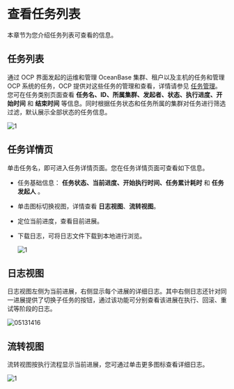 # 查看任务列表

本章节为您介绍任务列表可查看的信息。

## 任务列表

通过 OCP 界面发起的运维和管理 OceanBase 集群、租户以及主机的任务和管理 OCP 系统的任务，OCP 提供对这些任务的管理和查看，详情请参见 [任务管理](../../10.using-system-management/13.task-management.md)。您可在任务类别页面查看 **任务名、ID、所属集群、发起者、状态、执行进度、开始时间** 和 **结束时间** 等信息。同时根据任务状态和任务所属的集群对任务进行筛选过滤，默认展示全部状态的任务信息。

![1](https://help-static-aliyun-doc.aliyuncs.com/assets/img/zh-CN/9372730261/p268954.png)

## 任务详情页

单击任务名，即可进入任务详情页面。您在任务详情页面可查看如下信息。

* 任务基础信息： **任务状态、当前进度、开始执行时间、任务累计耗时** 和 **任务发起人** 。

* 单击图标切换视图，详情查看 **日志视图**、**流转视图**。

* 定位当前进度，查看目前进展。

* 下载日志，可将日志文件下载到本地进行浏览。

  ![1](https://help-static-aliyun-doc.aliyuncs.com/assets/img/zh-CN/9372730261/p268960.png)

## 日志视图

日志视图左侧为当前进展，右侧显示每个进展的详细日志。其中右侧日志还针对同一进展提供了切换子任务的按钮，通过该功能可分别查看该进展在执行、回滚、重试等阶段的日志。

![05131416](https://help-static-aliyun-doc.aliyuncs.com/assets/img/zh-CN/2834090261/p273320.png)

## 流转视图

流转视图按执行流程显示当前进展，您可通过单击更多图标查看详细日志。

![1](https://help-static-aliyun-doc.aliyuncs.com/assets/img/zh-CN/0472730261/p268964.png)
